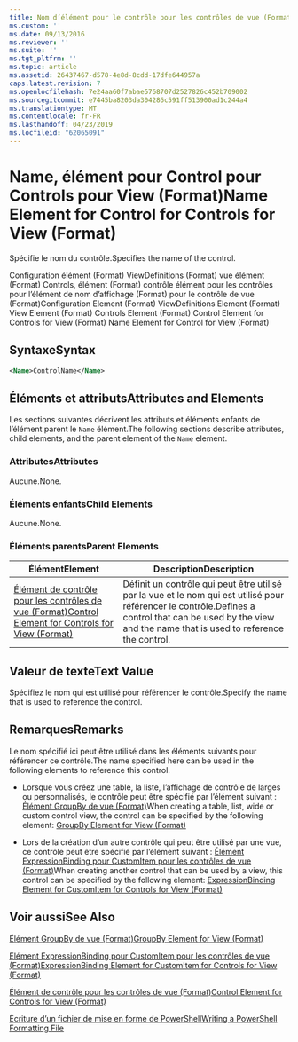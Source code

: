 ```yaml
---
title: Nom d’élément pour le contrôle pour les contrôles de vue (Format) | Microsoft Docs
ms.custom: ''
ms.date: 09/13/2016
ms.reviewer: ''
ms.suite: ''
ms.tgt_pltfrm: ''
ms.topic: article
ms.assetid: 26437467-d578-4e8d-8cdd-17dfe644957a
caps.latest.revision: 7
ms.openlocfilehash: 7e24aa60f7abae5768707d2527826c452b709002
ms.sourcegitcommit: e7445ba8203da304286c591ff513900ad1c244a4
ms.translationtype: MT
ms.contentlocale: fr-FR
ms.lasthandoff: 04/23/2019
ms.locfileid: "62065091"
---
```

# <a name="name-element-for-control-for-controls-for-view-format"></a><span data-ttu-id="cfcc3-102">Name, élément pour Control pour Controls pour View (Format)</span><span class="sxs-lookup"><span data-stu-id="cfcc3-102">Name Element for Control for Controls for View (Format)</span></span>

<span data-ttu-id="cfcc3-103">Spécifie le nom du contrôle.</span><span class="sxs-lookup"><span data-stu-id="cfcc3-103">Specifies the name of the control.</span></span>

<span data-ttu-id="cfcc3-104">Configuration élément (Format) ViewDefinitions (Format) vue élément (Format) Controls, élément (Format) contrôle élément pour les contrôles pour l’élément de nom d’affichage (Format) pour le contrôle de vue (Format)</span><span class="sxs-lookup"><span data-stu-id="cfcc3-104">Configuration Element (Format) ViewDefinitions Element (Format) View Element (Format) Controls Element (Format) Control Element for Controls for View (Format) Name Element for Control for View (Format)</span></span>

## <a name="syntax"></a><span data-ttu-id="cfcc3-105">Syntaxe</span><span class="sxs-lookup"><span data-stu-id="cfcc3-105">Syntax</span></span>

```xml
<Name>ControlName</Name>
```

## <a name="attributes-and-elements"></a><span data-ttu-id="cfcc3-106">Éléments et attributs</span><span class="sxs-lookup"><span data-stu-id="cfcc3-106">Attributes and Elements</span></span>

<span data-ttu-id="cfcc3-107">Les sections suivantes décrivent les attributs et éléments enfants de l’élément parent le `Name` élément.</span><span class="sxs-lookup"><span data-stu-id="cfcc3-107">The following sections describe attributes, child elements, and the parent element of the `Name` element.</span></span>

### <a name="attributes"></a><span data-ttu-id="cfcc3-108">Attributes</span><span class="sxs-lookup"><span data-stu-id="cfcc3-108">Attributes</span></span>

<span data-ttu-id="cfcc3-109">Aucune.</span><span class="sxs-lookup"><span data-stu-id="cfcc3-109">None.</span></span>

### <a name="child-elements"></a><span data-ttu-id="cfcc3-110">Éléments enfants</span><span class="sxs-lookup"><span data-stu-id="cfcc3-110">Child Elements</span></span>

<span data-ttu-id="cfcc3-111">Aucune.</span><span class="sxs-lookup"><span data-stu-id="cfcc3-111">None.</span></span>

### <a name="parent-elements"></a><span data-ttu-id="cfcc3-112">Éléments parents</span><span class="sxs-lookup"><span data-stu-id="cfcc3-112">Parent Elements</span></span>

|<span data-ttu-id="cfcc3-113">Élément</span><span class="sxs-lookup"><span data-stu-id="cfcc3-113">Element</span></span>|<span data-ttu-id="cfcc3-114">Description</span><span class="sxs-lookup"><span data-stu-id="cfcc3-114">Description</span></span>|
|-------------|-----------------|
|[<span data-ttu-id="cfcc3-115">Élément de contrôle pour les contrôles de vue (Format)</span><span class="sxs-lookup"><span data-stu-id="cfcc3-115">Control Element for Controls for View (Format)</span></span>](./control-element-for-controls-for-view-format.md)|<span data-ttu-id="cfcc3-116">Définit un contrôle qui peut être utilisé par la vue et le nom qui est utilisé pour référencer le contrôle.</span><span class="sxs-lookup"><span data-stu-id="cfcc3-116">Defines a control that can be used by the view and the name that is used to reference the control.</span></span>|

## <a name="text-value"></a><span data-ttu-id="cfcc3-117">Valeur de texte</span><span class="sxs-lookup"><span data-stu-id="cfcc3-117">Text Value</span></span>

<span data-ttu-id="cfcc3-118">Spécifiez le nom qui est utilisé pour référencer le contrôle.</span><span class="sxs-lookup"><span data-stu-id="cfcc3-118">Specify the name that is used to reference the control.</span></span>

## <a name="remarks"></a><span data-ttu-id="cfcc3-119">Remarques</span><span class="sxs-lookup"><span data-stu-id="cfcc3-119">Remarks</span></span>

<span data-ttu-id="cfcc3-120">Le nom spécifié ici peut être utilisé dans les éléments suivants pour référencer ce contrôle.</span><span class="sxs-lookup"><span data-stu-id="cfcc3-120">The name specified here can be used in the following elements to reference this control.</span></span>

- <span data-ttu-id="cfcc3-121">Lorsque vous créez une table, la liste, l’affichage de contrôle de larges ou personnalisés, le contrôle peut être spécifié par l’élément suivant : [Élément GroupBy de vue (Format)](./groupby-element-for-view-format.md)</span><span class="sxs-lookup"><span data-stu-id="cfcc3-121">When creating a table, list, wide or custom control view, the control can be specified by the following element: [GroupBy Element for View (Format)](./groupby-element-for-view-format.md)</span></span>

- <span data-ttu-id="cfcc3-122">Lors de la création d’un autre contrôle qui peut être utilisé par une vue, ce contrôle peut être spécifié par l’élément suivant : [Élément ExpressionBinding pour CustomItem pour les contrôles de vue (Format)](./expressionbinding-element-for-customitem-for-controls-for-view-format.md)</span><span class="sxs-lookup"><span data-stu-id="cfcc3-122">When creating another control that can be used by a view, this control can be specified by the following element: [ExpressionBinding Element for CustomItem for Controls for View (Format)](./expressionbinding-element-for-customitem-for-controls-for-view-format.md)</span></span>

## <a name="see-also"></a><span data-ttu-id="cfcc3-123">Voir aussi</span><span class="sxs-lookup"><span data-stu-id="cfcc3-123">See Also</span></span>

[<span data-ttu-id="cfcc3-124">Élément GroupBy de vue (Format)</span><span class="sxs-lookup"><span data-stu-id="cfcc3-124">GroupBy Element for View (Format)</span></span>](./groupby-element-for-view-format.md)

[<span data-ttu-id="cfcc3-125">Élément ExpressionBinding pour CustomItem pour les contrôles de vue (Format)</span><span class="sxs-lookup"><span data-stu-id="cfcc3-125">ExpressionBinding Element for CustomItem for Controls for View (Format)</span></span>](./expressionbinding-element-for-customitem-for-controls-for-view-format.md)

[<span data-ttu-id="cfcc3-126">Élément de contrôle pour les contrôles de vue (Format)</span><span class="sxs-lookup"><span data-stu-id="cfcc3-126">Control Element for Controls for View (Format)</span></span>](./control-element-for-controls-for-view-format.md)

[<span data-ttu-id="cfcc3-127">Écriture d’un fichier de mise en forme de PowerShell</span><span class="sxs-lookup"><span data-stu-id="cfcc3-127">Writing a PowerShell Formatting File</span></span>](./writing-a-powershell-formatting-file.md)
